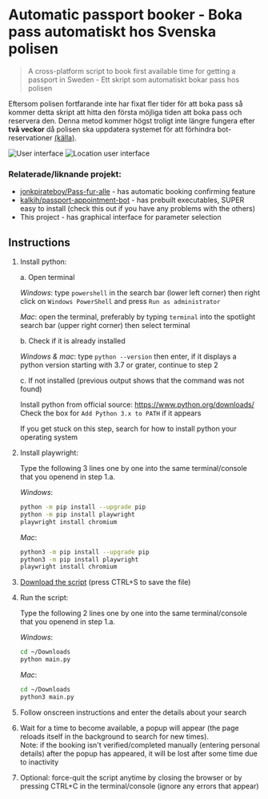 # Automatic passport booker - Boka pass automatiskt hos Svenska polisen

> A cross-platform script to book first available time for getting a passport in Sweden - Ett skript som automatiskt bokar pass hos polisen

Eftersom polisen fortfarande inte har fixat fler tider för att boka pass så kommer detta skript att hitta den första möjliga tiden att boka pass och reservera den. Denna metod kommer högst troligt inte längre fungera efter **två veckor** då polisen ska uppdatera systemet för att förhindra bot-reservationer [(källa)](https://www.expressen.se/dinapengar/sa-ska-polisen-stoppa-fulbokningen-av-pass/).

![User interface](https://i.imgur.com/a0jFgia.png)
![Location user interface](https://i.imgur.com/VM1XKI5.png)

### Relaterade/liknande projekt:
- [jonkpirateboy/Pass-fur-alle](https://github.com/jonkpirateboy/Pass-fur-alle) - has automatic booking confirming feature
- [kalkih/passport-appointment-bot](https://github.com/kalkih/passport-appointment-bot) - has prebuilt executables, SUPER easy to install (check this out if you have any problems with the others)
- This project - has graphical interface for parameter selection

## Instructions

1. Install python:

   a. Open terminal
   
   _Windows_: type `powershell` in the search bar (lower left corner) then right click on `Windows PowerShell` and press `Run as administrator`

   _Mac_: open the terminal, preferably by typing `terminal` into the spotlight search bar (upper right corner) then select terminal
   
   b. Check if it is already installed
   
   _Windows & mac_: type `python --version` then enter, if it displays a python version starting with 3.7 or grater, continue to step 2
   
   c. If not installed (previous output shows that the command was not found)
   
   Install python from official source: https://www.python.org/downloads/  
   Check the box for `Add Python 3.x to PATH` if it appears
   
   If you get stuck on this step, search for how to install python your operating system

2. Install playwright:

   Type the following 3 lines one by one into the same terminal/console that you openend in step 1.a.

   _Windows_:  
   ```sh
   python -m pip install --upgrade pip
   python -m pip install playwright
   playwright install chromium
   ```
   
   _Mac_:  
   ```sh
   python3 -m pip install --upgrade pip
   python3 -m pip install playwright
   playwright install chromium
   ```

3. [Download the script](https://raw.githubusercontent.com/elias123tre/passport_booker_se/main/main.py) (press CTRL+S to save the file)

4. Run the script:
   
   Type the following 2 lines one by one into the same terminal/console that you openend in step 1.a. 

   _Windows_:  
   ```sh
   cd ~/Downloads
   python main.py
   ```
   
   _Mac_:  
   ```sh
   cd ~/Downloads
   python3 main.py
   ```

5. Follow onscreen instructions and enter the details about your search

6. Wait for a time to become available, a popup will appear (the page reloads itself in the background to search for new times).  
   Note: if the booking isn't verified/completed manually (entering personal details) after the popup has appeared, it will be lost after some time due to inactivity

7. Optional: force-quit the script anytime by closing the browser or by pressing CTRL+C in the terminal/console (ignore any errors that appear)
